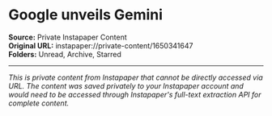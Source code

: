 # Google unveils Gemini

**Source:** Private Instapaper Content  
**Original URL:** instapaper://private-content/1650341647  
**Folders:** Unread, Archive, Starred  

---

*This is private content from Instapaper that cannot be directly accessed via URL. The content was saved privately to your Instapaper account and would need to be accessed through Instapaper's full-text extraction API for complete content.*